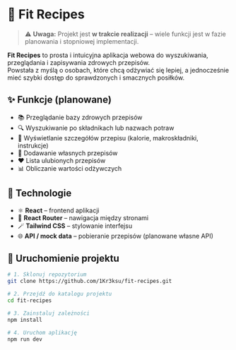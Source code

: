 # 🥗 Fit Recipes

> ⚠️ **Uwaga:** Projekt jest **w trakcie realizacji** – wiele funkcji jest w fazie planowania i stopniowej implementacji.  

**Fit Recipes** to prosta i intuicyjna aplikacja webowa do wyszukiwania, przeglądania i zapisywania zdrowych przepisów.  
Powstała z myślą o osobach, które chcą odżywiać się lepiej, a jednocześnie mieć szybki dostęp do sprawdzonych i smacznych posiłków.

## ✨ Funkcje (planowane)

- 📚 Przeglądanie bazy zdrowych przepisów  
- 🔍 Wyszukiwanie po składnikach lub nazwach potraw  
- 📝 Wyświetlanie szczegółów przepisu (kalorie, makroskładniki, instrukcje)  
- 💾 Dodawanie własnych przepisów  
- ❤️ Lista ulubionych przepisów  
- 📊 Obliczanie wartości odżywczych

## 🧰 Technologie

- ⚛️ **React** – frontend aplikacji  
- 🧭 **React Router** – nawigacja między stronami  
- 🪄 **Tailwind CSS** – stylowanie interfejsu  
- 🌐 **API / mock data** – pobieranie przepisów (planowane własne API)

## 🚀 Uruchomienie projektu

```bash
# 1. Sklonuj repozytorium
git clone https://github.com/1Kr3ksu/fit-recipes.git

# 2. Przejdź do katalogu projektu
cd fit-recipes

# 3. Zainstaluj zależności
npm install

# 4. Uruchom aplikację
npm run dev
